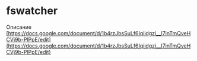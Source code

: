 # fswatcher

Описание [https://docs.google.com/document/d/1b4rzJbsSuLf6Iqiidgzi__I7inTmQveHCVj9b-PlPpE/edit](https://docs.google.com/document/d/1b4rzJbsSuLf6Iqiidgzi__I7inTmQveHCVj9b-PlPpE/edit)
